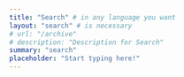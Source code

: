 ```yaml
---
title: "Search" # in any language you want
layout: "search" # is necessary
# url: "/archive"
# description: "Description for Search"
summary: "search"
placeholder: "Start typing here!"
---
```

